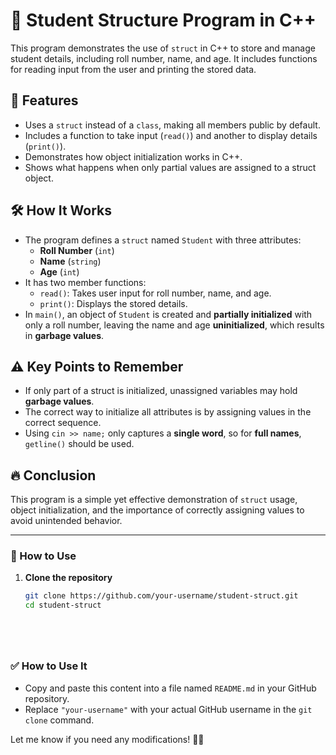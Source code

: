 # 🚀 Student Structure Program in C++

This program demonstrates the use of `struct` in C++ to store and manage student details, including roll number, name, and age. It includes functions for reading input from the user and printing the stored data.

## 📌 Features  
- Uses a `struct` instead of a `class`, making all members public by default.  
- Includes a function to take input (`read()`) and another to display details (`print()`).  
- Demonstrates how object initialization works in C++.  
- Shows what happens when only partial values are assigned to a struct object.  

## 🛠 How It Works  
- The program defines a `struct` named `Student` with three attributes:  
  - **Roll Number** (`int`)  
  - **Name** (`string`)  
  - **Age** (`int`)  
- It has two member functions:  
  - `read()`: Takes user input for roll number, name, and age.  
  - `print()`: Displays the stored details.  
- In `main()`, an object of `Student` is created and **partially initialized** with only a roll number, leaving the name and age **uninitialized**, which results in **garbage values**.  

## ⚠ Key Points to Remember  
- If only part of a struct is initialized, unassigned variables may hold **garbage values**.  
- The correct way to initialize all attributes is by assigning values in the correct sequence.  
- Using `cin >> name;` only captures a **single word**, so for **full names**, `getline()` should be used.  

## 🔥 Conclusion  
This program is a simple yet effective demonstration of `struct` usage, object initialization, and the importance of correctly assigning values to avoid unintended behavior.  

---

### 📂 How to Use  
1. **Clone the repository**  
   ```sh
   git clone https://github.com/your-username/student-struct.git
   cd student-struct





   
### ✅ **How to Use It**  
- Copy and paste this content into a file named `README.md` in your GitHub repository.  
- Replace `"your-username"` with your actual GitHub username in the `git clone` command.  

Let me know if you need any modifications! 🚀😊

